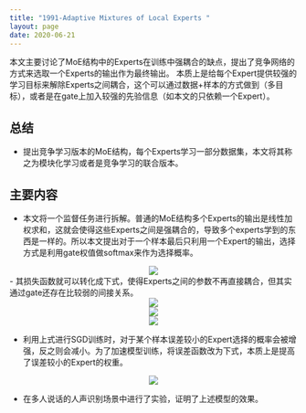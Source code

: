 ```yaml
---
title: "1991-Adaptive Mixtures of Local Experts "
layout: page
date: 2020-06-21
---
```


本文主要讨论了MoE结构中的Experts在训练中强耦合的缺点，提出了竞争网络的方式来选取一个Experts的输出作为最终输出。
本质上是给每个Expert提供较强的学习目标来解除Experts之间耦合，这个可以通过数据+样本的方式做到（多目标），或者是在gate上加入较强的先验信息（如本文的只依赖一个Expert）。

## 总结

- 提出竞争学习版本的MoE结构，每个Experts学习一部分数据集，本文将其称之为模块化学习或者是竞争学习的联合版本。

## 主要内容

- 本文将一个监督任务进行拆解。普通的MoE结构多个Experts的输出是线性加权求和，这就会使得这些Experts之间是强耦合的，导致多个experts学到的东西是一样的。所以本文提出对于一个样本最后只利用一个Expert的输出，选择方式是利用gate权值做softmax来作为选择概率。
<div style="text-align: center"><img src="/wiki/attach/images/MoE-01.png" style="max-width:500px"></div>
- 其损失函数就可以转化成下式，使得Experts之间的参数不再直接耦合，但其实通过gate还存在比较弱的间接关系。
<div style="text-align: center"><img src="/wiki/attach/images/MoE-02.png" style="max-width:500px"></div>
<div style="text-align: center"><img src="/wiki/attach/images/MoE-03.png" style="max-width:300px"></div>
<div style="text-align: center"><img src="/wiki/attach/images/MoE-04.png" style="max-width:300px"></div>

- 利用上式进行SGD训练时，对于某个样本误差较小的Expert选择的概率会被增强，反之则会减小。为了加速模型训练，将误差函数改为下式，本质上是提高了误差较小的Expert的权重。
<div style="text-align: center"><img src="/wiki/attach/images/MoE-05.png" style="max-width:300px"></div>

- 在多人说话的人声识别场景中进行了实验，证明了上述模型的效果。